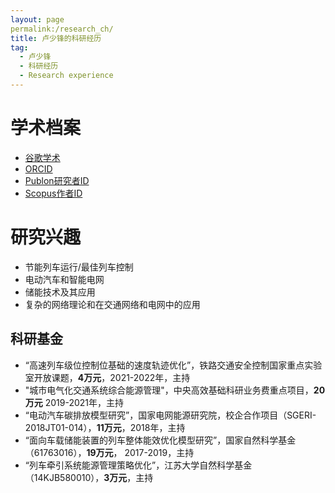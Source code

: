 ```yaml
---
layout: page
permalink:/research_ch/ 
title: 卢少锋的科研经历
tag: 
  - 卢少锋
  - 科研经历
  - Research experience
---
```


# 学术档案
* [谷歌学术](https://scholar.google.com/citations?user=hfkHeAQAAAAJ&hl=en)
* [ORCID](https://orcid.org/0000-0001-5361-2463)
* [Publon研究者ID](https://publons.com/researcher/2776485/shaofeng-lu/)
* [Scopus作者ID](https://www.scopus.com/authid/detail.uri?authorId=55017180900)

# 研究兴趣
* 节能列车运行/最佳列车控制
* 电动汽车和智能电网
*	储能技术及其应用
*	复杂的网络理论和在交通网络和电网中的应用

## 科研基金
* “高速列车级位控制位基础的速度轨迹优化”，铁路交通安全控制国家重点实验室开放课题，**4万元**，2021-2022年，主持
* "城市电气化交通系统综合能源管理"，中央高效基础科研业务费重点项目，**20万元** 2019-2021年，主持
* “电动汽车碳排放模型研究”，国家电网能源研究院，校企合作项目（SGERI-2018JT01-014），**11万元**，2018年，主持
* “面向车载储能装置的列车整体能效优化模型研究”，国家自然科学基金（61763016），**19万元**， 2017-2019，主持
* “列车牵引系统能源管理策略优化”，江苏大学自然科学基金（14KJB580010），**3万元**，主持
